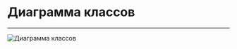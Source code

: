 # Диаграмма классов
---

![Диаграмма классов](https://github.com/h1xxy/autohelper/blob/master/Diagrams/dgr%20class/%D1%81lass.png)
